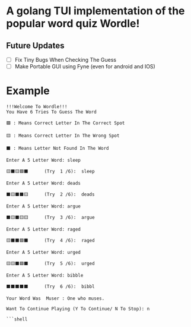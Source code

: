 # A golang TUI implementation of the popular word quiz Wordle!

## Future Updates

- [ ] Fix Tiny Bugs When Checking The Guess
- [ ] Make Portable GUI using Fyne (even for android and IOS)

# Example
```shell
!!!Welcome To Wordle!!!
You Have 6 Tries To Guess The Word

🟩 : Means Correct Letter In The Correct Spot

🟨 : Means Correct Letter In The Wrong Spot

⬛ : Means Letter Not Found In The Word

Enter A 5 Letter Word: sleep

🟨⬛🟨🟩⬛      (Try  1 /6):  sleep

Enter A 5 Letter Word: deads

⬛🟨⬛⬛🟨      (Try  2 /6):  deads

Enter A 5 Letter Word: argue

⬛🟨⬛🟨🟨      (Try  3 /6):  argue

Enter A 5 Letter Word: raged

🟨⬛⬛🟩⬛      (Try  4 /6):  raged

Enter A 5 Letter Word: urged

🟨🟨⬛🟩⬛      (Try  5 /6):  urged

Enter A 5 Letter Word: bibble

⬛⬛⬛⬛⬛      (Try  6 /6):  bibbl

Your Word Was  Muser : One who muses.

Want To Continue Playing (Y To Continue/ N To Stop): n

```shell